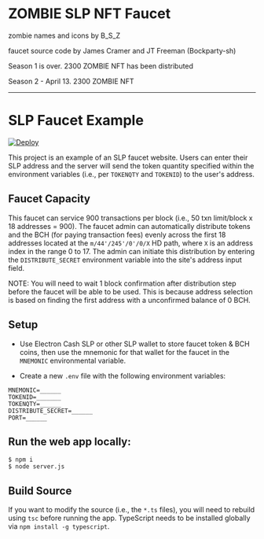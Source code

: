 # ZOMBIE SLP NFT Faucet

zombie names and icons by B_S_Z

faucet source code by James Cramer and JT Freeman (Bockparty-sh)

Season 1 is over. 2300 ZOMBIE NFT has been distributed

Season 2 - April 13. 2300 ZOMBIE NFT

----------------------------------------------------------------------------------

# SLP Faucet Example

[![Deploy](https://www.herokucdn.com/deploy/button.svg)](https://heroku.com/deploy?template=https://github.com/simpleledger/slp-faucet)

This project is an example of an SLP faucet website.  Users can enter their SLP address and the server will send the token quantity specified within the environment variables (i.e., per `TOKENQTY` and `TOKENID`) to the user's address.

## Faucet Capacity

This faucet can service 900 transactions per block (i.e., 50 txn limit/block x 18 addresses = 900).  The faucet admin can automatically distribute tokens and the BCH (for paying transaction fees) evenly across the first 18 addresses located at the `m/44'/245'/0'/0/X` HD path, where `X` is an address index in the range 0 to 17.  The admin can initiate this distribution by entering the `DISTRIBUTE_SECRET` environment variable into the site's address input field.

NOTE: You will need to wait 1 block confirmation after distribution step before the faucet will be able to be used.  This is because address selection is based on finding the first address with a unconfirmed balance of 0 BCH.

## Setup

* Use Electron Cash SLP or other SLP wallet to store faucet token & BCH coins, then use the mnemonic for that wallet for the faucet in the `MNEMONIC` environmental variable.

* Create a new `.env` file with the following environment variables:
```
MNEMONIC=______
TOKENID=_______
TOKENQTY=______
DISTRIBUTE_SECRET=______
PORT=______
```

## Run the web app locally:

```
$ npm i
$ node server.js
```

## Build Source

If you want to modify the source (i.e., the `*.ts` files), you will need to rebuild using `tsc` before running the app.  TypeScript needs to be installed globally via `npm install -g typescript`.
